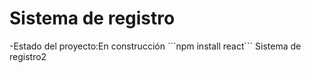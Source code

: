 
<h1>Sistema de registro</h1>
-Estado del proyecto:En construcción
```npm install react```
Sistema de registro2
